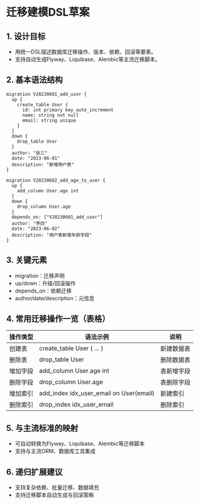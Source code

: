 # 迁移建模DSL草案

## 1. 设计目标

- 用统一DSL描述数据库迁移操作、版本、依赖、回滚等要素。
- 支持自动生成Flyway、Liquibase、Alembic等主流迁移脚本。

## 2. 基本语法结构

```dsl
migration V20230601_add_user {
  up {
    create_table User {
      id: int primary key auto_increment
      name: string not null
      email: string unique
    }
  }
  down {
    drop_table User
  }
  author: "张三"
  date: "2023-06-01"
  description: "新增用户表"
}

migration V20230602_add_age_to_user {
  up {
    add_column User.age int
  }
  down {
    drop_column User.age
  }
  depends_on: ["V20230601_add_user"]
  author: "李四"
  date: "2023-06-02"
  description: "用户表新增年龄字段"
}
```

## 3. 关键元素

- migration：迁移声明
- up/down：升级/回滚操作
- depends_on：依赖迁移
- author/date/description：元信息

## 4. 常用迁移操作一览（表格）

| 操作类型      | 语法示例                        | 说明           |
|---------------|---------------------------------|----------------|
| 创建表        | create_table User { ... }        | 新建数据表     |
| 删除表        | drop_table User                  | 删除数据表     |
| 增加字段      | add_column User.age int          | 表新增字段     |
| 删除字段      | drop_column User.age             | 表删除字段     |
| 增加索引      | add_index idx_user_email on User(email) | 新建索引 |
| 删除索引      | drop_index idx_user_email        | 删除索引       |

## 5. 与主流标准的映射

- 可自动转换为Flyway、Liquibase、Alembic等迁移脚本
- 支持与主流ORM、数据库工具集成

## 6. 递归扩展建议

- 支持复杂依赖、批量迁移、数据填充
- 支持迁移脚本自动生成与回滚策略
